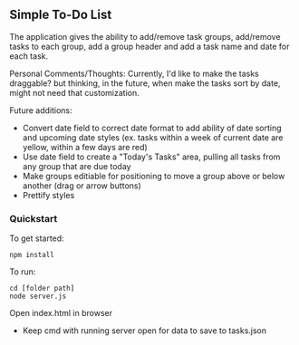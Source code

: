 ## Simple To-Do List
The application gives the ability to add/remove task groups, add/remove tasks to each group, add a group header and add a task name and date for each task.

Personal Comments/Thoughts:
Currently, I'd like to make the tasks draggable? but thinking, in the future, when make the tasks sort by date, might not need that customization.

Future additions:
- Convert date field to correct date format to add ability of date sorting and upcoming date styles (ex. tasks within a week of current date are yellow, within a few days are red)
- Use date field to create a "Today's Tasks" area, pulling all tasks from any group that are due today
- Make groups editiable for positioning to move a group above or below another (drag or arrow buttons)
- Prettify styles

### Quickstart
To get started:
```
npm install
```

To run:
```
cd [folder path]
node server.js
```
Open index.html in browser
- Keep cmd with running server open for data to save to tasks.json